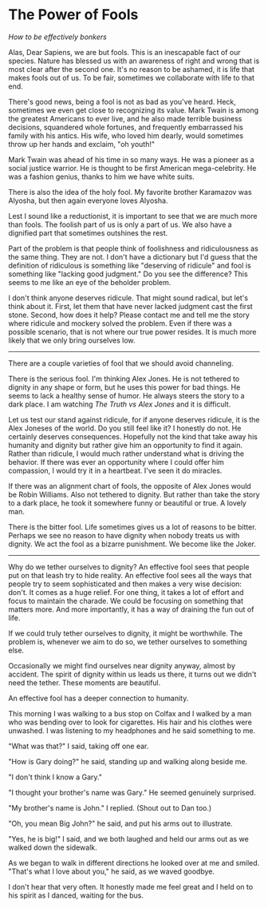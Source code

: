 # The Power of Fools

*How to be effectively bonkers*

Alas, Dear Sapiens, we are but fools. This is an inescapable fact of our species. Nature has blessed us with an awareness of right and wrong that is most clear after the second one. It's no reason to be ashamed, it is life that makes fools out of us. To be fair, sometimes we collaborate with life to that end.

There's good news, being a fool is not as bad as you've heard. Heck, sometimes we even get close to recognizing its value. Mark Twain is among the greatest Americans to ever live, and he also made terrible business decisions, squandered whole fortunes, and frequently embarrassed his family with his antics. His wife, who loved him dearly, would sometimes throw up her hands and exclaim, "oh youth!"

Mark Twain was ahead of his time in so many ways. He was a pioneer as a social justice warrior. He is thought to be first American mega-celebrity. He was a fashion genius, thanks to him we have white suits. 

There is also the idea of the holy fool. My favorite brother Karamazov was Alyosha, but then again everyone loves Alyosha. 

Lest I sound like a reductionist, it is important to see that we are much more than fools. The foolish part of us is only a part of us. We also have a dignified part that sometimes outshines the rest. 

Part of the problem is that people think of foolishness and ridiculousness as the same thing. They are not. I don't have a dictionary but I'd guess that the definition of ridiculous is something like "deserving of ridicule" and fool is something like "lacking good judgment." Do you see the difference? This seems to me like an eye of the beholder problem.

I don't think anyone deserves ridicule. That might sound radical, but let's think about it. First, let them that have never lacked judgment cast the first stone. Second, how does it help? Please contact me and tell me the story where ridicule and mockery solved the problem. Even if there was a possible scenario, that is not where our true power resides. It is much more likely that we only bring ourselves low.

-----

There are a couple varieties of fool that we should avoid channeling. 

There is the serious fool. I'm thinking Alex Jones. He is not tethered to dignity in any shape or form, but he uses this power for bad things. He seems to lack a healthy sense of humor. He always steers the story to a dark place. I am watching *The Truth vs Alex Jones* and it is difficult.

Let us test our stand against ridicule, for if anyone deserves ridicule, it is the Alex Joneses of the world. Do you still feel like it? I honestly do not. He certainly deserves consequences. Hopefully not the kind that take away his humanity and dignity but rather give him an opportunity to find it again. Rather than ridicule, I would much rather understand what is driving the behavior. If there was ever an opportunity where I could offer him compassion, I would try it in a heartbeat. I've seen it do miracles.

If there was an alignment chart of fools, the opposite of Alex Jones would be Robin Williams. Also not tethered to dignity. But rather than take the story to a dark place, he took it somewhere funny or beautiful or true. A lovely man.

There is the bitter fool. Life sometimes gives us a lot of reasons to be bitter. Perhaps we see no reason to have dignity when nobody treats us with dignity. We act the fool as a bizarre punishment. We become like the Joker.

-----

Why do we tether ourselves to dignity? An effective fool sees that people put on that leash try to hide reality. An effective fool sees all the ways that people try to seem sophisticated and then makes a very wise decision: don't. It comes as a huge relief. For one thing, it takes a lot of effort and focus to maintain the charade. We could be focusing on something that matters more. And more importantly, it has a way of draining the fun out of life.

If we could truly tether ourselves to dignity, it might be worthwhile. The problem is, whenever we aim to do so, we tether ourselves to something else.

Occasionally we might find ourselves near dignity anyway, almost by accident. The spirit of dignity within us leads us there, it turns out we didn't need the tether. These moments are beautiful.

An effective fool has a deeper connection to humanity.

This morning I was walking to a bus stop on Colfax and I walked by a man who was bending over to look for cigarettes. His hair and his clothes were unwashed. I was listening to my headphones and he said something to me.

"What was that?" I said, taking off one ear.

"How is Gary doing?" he said, standing up and walking along beside me.

"I don't think I know a Gary."

"I thought your brother's name was Gary." He seemed genuinely surprised.

"My brother's name is John." I replied. (Shout out to Dan too.)

"Oh, you mean Big John?" he said, and put his arms out to illustrate.

"Yes, he is big!" I said, and we both laughed and held our arms out as we walked down the sidewalk. 

As we began to walk in different directions he looked over at me and smiled. "That's what I love about you," he said, as we waved goodbye.

I don't hear that very often. It honestly made me feel great and I held on to his spirit as I danced, waiting for the bus.

